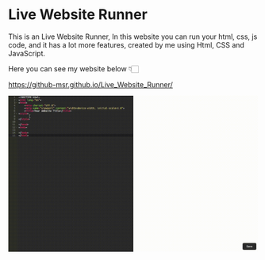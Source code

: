 # Live Website Runner
This is an Live Website Runner, In this website you can run your html, css, js code, and it has a lot more features, created by me using Html, CSS and JavaScript.


Here you can see my website below 👇🏻


https://github-msr.github.io/Live_Website_Runner/

![](https://github.com/GITHUB-MSR/Live_Website_Runner/blob/main/Live(Website)Html%2CCSS%2C%20JS%20Runner.gif)

